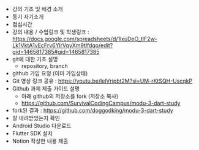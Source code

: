 - 강의 기초 및 배경 소개
- 동기 자기소개
- 점심시간
- 강의 내용 / 수업링크 및 학생링크 : https://docs.google.com/spreadsheets/d/1lxuDeO_tIF2w-Lk1VktA1vEcFrv6YlrVqyXm9tlfdqo/edit?gid=1465817385#gid=1465817385
- git에 대한 기초 설명
    - repository, branch
- github 가입 요청 (이미 가입상태)
- Git 영상 링크 공유 : https://youtu.be/lelVripbt2M?si=UM-rKtSQH-UscqkP
- Github 과제 제출 가이드 설명
    - 아래 github의 저장소를 fork (저장소 복사)
    - https://github.com/SurvivalCodingCampus/modu-3-dart-study
- fork된 결과 : https://github.com/doggodking/modu-3-dart-study
- 잘 내려받았는지 확인
- Android Studio 다운로드
- Flutter SDK 설치
- Notion 작성한 내용 제출